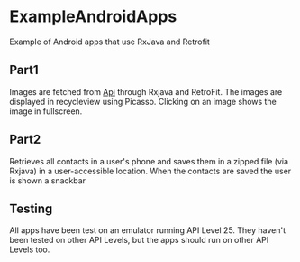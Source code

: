 # ExampleAndroidApps
Example of Android apps that use RxJava and Retrofit

## Part1

Images are fetched from [Api](http://www.androidbegin.com/tutorial/jsonparsetutorial.txt) through Rxjava and RetroFit. The images are displayed in recycleview using Picasso. Clicking on an image shows the image in fullscreen.

## Part2

Retrieves all contacts in a user's phone and saves them in a zipped file (via Rxjava) in a user-accessible location. When the contacts are saved the user is shown a snackbar

## Testing

All apps have been test on an emulator running API Level 25. They haven't been tested on other API Levels, but the apps should run on other API Levels too.

